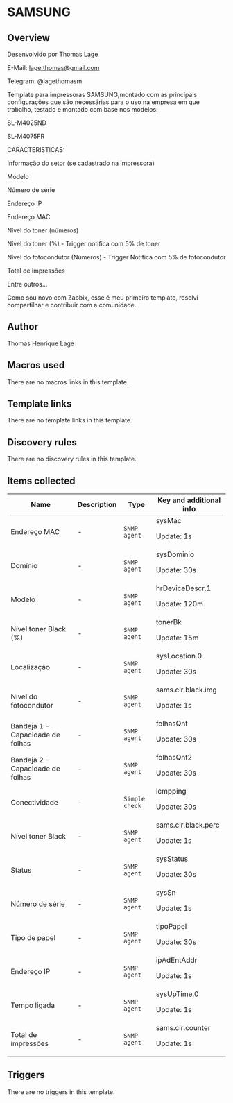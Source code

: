 # SAMSUNG

## Overview

Desenvolvido por Thomas Lage 


E-Mail: lage.thomas@gmail.com


Telegram: @lagethomasm


 


 


Template para impressoras SAMSUNG,montado com as principais configurações que são necessárias para o uso na empresa em que trabalho, testado e montado com base nos modelos:


 


SL-M4025ND


SL-M4075FR


CARACTERISTICAS:


 


Informação do setor (se cadastrado na impressora)


Modelo


Número de série


Endereço IP


Endereço MAC


Nível do toner (números)


Nível do toner (%) - Trigger notifica com 5% de toner


Nível do fotocondutor (Números) - Trigger Notifica com 5% de fotocondutor


Total de impressões


Entre outros...


Como sou novo com Zabbix, esse é meu primeiro template, resolvi compartilhar e contribuir com a comunidade.



## Author

Thomas Henrique Lage

## Macros used

There are no macros links in this template.

## Template links

There are no template links in this template.

## Discovery rules

There are no discovery rules in this template.

## Items collected

|Name|Description|Type|Key and additional info|
|----|-----------|----|----|
|Endereço MAC|<p>-</p>|`SNMP agent`|sysMac<p>Update: 1s</p>|
|Domínio|<p>-</p>|`SNMP agent`|sysDominio<p>Update: 30s</p>|
|Modelo|<p>-</p>|`SNMP agent`|hrDeviceDescr.1<p>Update: 120m</p>|
|Nível toner Black (%)|<p>-</p>|`SNMP agent`|tonerBk<p>Update: 15m</p>|
|Localização|<p>-</p>|`SNMP agent`|sysLocation.0<p>Update: 30s</p>|
|Nível do fotocondutor|<p>-</p>|`SNMP agent`|sams.clr.black.img<p>Update: 1s</p>|
|Bandeja 1 - Capacidade de folhas|<p>-</p>|`SNMP agent`|folhasQnt<p>Update: 30s</p>|
|Bandeja 2 - Capacidade de folhas|<p>-</p>|`SNMP agent`|folhasQnt2<p>Update: 30s</p>|
|Conectividade|<p>-</p>|`Simple check`|icmpping<p>Update: 30s</p>|
|Nível toner Black|<p>-</p>|`SNMP agent`|sams.clr.black.perc<p>Update: 1s</p>|
|Status|<p>-</p>|`SNMP agent`|sysStatus<p>Update: 30s</p>|
|Número de série|<p>-</p>|`SNMP agent`|sysSn<p>Update: 1s</p>|
|Tipo de papel|<p>-</p>|`SNMP agent`|tipoPapel<p>Update: 30s</p>|
|Endereço IP|<p>-</p>|`SNMP agent`|ipAdEntAddr<p>Update: 1s</p>|
|Tempo ligada|<p>-</p>|`SNMP agent`|sysUpTime.0<p>Update: 1s</p>|
|Total de impressões|<p>-</p>|`SNMP agent`|sams.clr.counter<p>Update: 1s</p>|
## Triggers

There are no triggers in this template.

